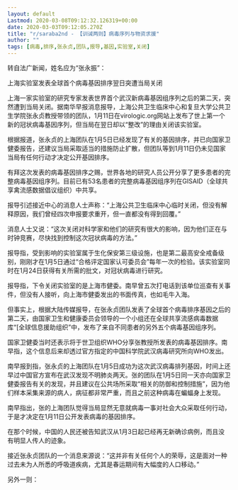 ```yaml
---
layout: default
Lastmod: 2020-03-08T09:12:32.126319+00:00
date: 2020-03-03T09:12:05.270Z
title: "r/saraba2nd - 【训诫两则】病毒序列与物资求援"
author: ""
tags: [病毒,排序,张永贞,团队,报导,基因,实验室,关闭]
---
```


转自法广新闻，姓名应为“张永振”：

上海实验室发表全球首个病毒基因排序翌日突遭当局关闭

上海一家实验室的研究专家发表世界首个武汉新病毒基因组序列之后的第二天，突然遭到当局关闭。据南华早报消息报导，上海公共卫生临床中心和复旦大学公共卫生学院张永贞教授带领的团队，1月11日在virologic.org网站上发布了世上第一个新的冠状病毒基因序列，但当局在翌日却以“整改”的理由关闭该实验室。

根据报道，张永贞的上海团队在1月5日已经发现了有关的基因排序，并已向国家卫健委报告，还建议当局采取适当的措施防止扩散，但团队等到1月11日仍未见国家当局有任何行动才决定公开基因排序。

有拜这次发表的病毒基因排序之赐，世界各地的研究人员公开分享了更多患者的完整病毒基因组序列。目前已有53名患者的完整病毒基因组序列在GISAID（全球共享禽流感数据倡议组织）中共享。

报导引述接近中心的消息人士声称：“上海公共卫生临床中心临时关闭，但没有解释原因，我们曾经四次申报要求重开，但一直都没有得到回覆。”

消息人士又说：“这次关闭对科学家和他们的研究有很大的影响，因为他们正在与时钟竞赛，尽快找到控制这次冠状病毒的方法。”

报导指，受到影响的实验室属于生化保安第三级设施，也是第二最高安全戒备级别，刚刚才在1月5日通过“合格评定国家认可委员会”每年一次的检验。该实验室同时在1月24日获得有关所需的批文，对冠状病毒进行研究。

报导指，下令关闭实验室的是上海市健委。南早曾五次打电话到该单位巡查有关事件，但没有人接听，向上海市健委发出的书面传真，也如毛牛入海。

但事实上，根据大陆传媒报导，在张永贞团队发表了全球首个病毒排序基因之后的第二天，由国家卫生和健康委员会领导的一个小组还在全球共享流感病毒数据库“\[全球信息援助组织”中，发布了来自不同患者的另外五个病毒基因组序列。

国家卫健委当时还表示将于世卫组织WHO分享张教授所发表的病毒基因排序。南早指，这个信息后来却透过官方指定的中国科学院武汉病毒研究所向WHO发出。

南早报到指，张永贞的上海团队在1月5日成功为这次武汉病毒排列基因，时间上还早过中国官方宣布在武汉发现不明肺炎两天。张的团队在1月5日同一天亦向国家卫健委报告有关的发现，并且建议在公共场所采取“相关的防御和控制措施”，因为他们样本采集来源的病人，病征都非常严重，而且之前这种病毒在蝙蝠身上发现。

南早指出，张的上海团队觉得当局显然无意就病毒一事对社会大众采取任何行动，于是才决定在1月11日公开发表病毒的基因排序。

在那个时候，中国的人民还被告知武汉从1月3日起已经再无新确诊病例，而且没有明显人传人的迹象。

接近张永贞团队的一个消息来源说：“这并非有关任何个人的荣辱，这是面对一种过去未为人所悉的呼吸道疾病，尤其是春运期间有大幅度的人口移动。”

另外一则：

